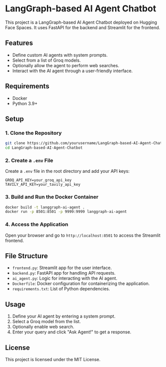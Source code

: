 # LangGraph-based AI Agent Chatbot

This project is a LangGraph-based AI Agent Chatbot deployed on Hugging Face Spaces. It uses FastAPI for the backend and Streamlit for the frontend.

## Features

- Define custom AI agents with system prompts.
- Select from a list of Groq models.
- Optionally allow the agent to perform web searches.
- Interact with the AI agent through a user-friendly interface.

## Requirements

- Docker
- Python 3.9+

## Setup

### 1. Clone the Repository

```bash
git clone https://github.com/yourusername/LangGraph-based-AI-Agent-Chatbot.git
cd LangGraph-based-AI-Agent-Chatbot
```

### 2. Create a `.env` File

Create a `.env` file in the root directory and add your API keys:

```plaintext
GROQ_API_KEY=your_groq_api_key
TAVILY_API_KEY=your_tavily_api_key
```

### 3. Build and Run the Docker Container

```bash
docker build -t langgraph-ai-agent .
docker run -p 8501:8501 -p 9999:9999 langgraph-ai-agent
```

### 4. Access the Application

Open your browser and go to `http://localhost:8501` to access the Streamlit frontend.

## File Structure

- `frontend.py`: Streamlit app for the user interface.
- `backend.py`: FastAPI app for handling API requests.
- `ai_agent.py`: Logic for interacting with the AI agent.
- `Dockerfile`: Docker configuration for containerizing the application.
- `requirements.txt`: List of Python dependencies.

## Usage

1. Define your AI agent by entering a system prompt.
2. Select a Groq model from the list.
3. Optionally enable web search.
4. Enter your query and click "Ask Agent!" to get a response.

## License

This project is licensed under the MIT License.